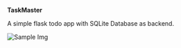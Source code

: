 **TaskMaster**

A simple flask todo app with SQLite Database as backend.

![Sample Img]('/assets/sample.jpg')
